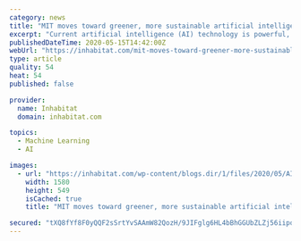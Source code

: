 ```yaml
---
category: news
title: "MIT moves toward greener, more sustainable artificial intelligence"
excerpt: "Current artificial intelligence (AI) technology is powerful, but often relies on high energy consumption. MIT might have the solution to fix this."
publishedDateTime: 2020-05-15T14:42:00Z
webUrl: "https://inhabitat.com/mit-moves-toward-greener-more-sustainable-artificial-intelligence/"
type: article
quality: 54
heat: 54
published: false

provider:
  name: Inhabitat
  domain: inhabitat.com

topics:
  - Machine Learning
  - AI

images:
  - url: "https://inhabitat.com/wp-content/blogs.dir/1/files/2020/05/AI.jpg"
    width: 1580
    height: 549
    isCached: true
    title: "MIT moves toward greener, more sustainable artificial intelligence"

secured: "tXQ8fYf8F0yQQF2sSrtYvSAAmW82QozH/9JIFglg6HL4bBhGGUbZLZj56iipq/gjU5FLv9P3L6LZG0zlb6JPCOFPoLcA3tXs+6pSE0UUQ1byjdjcvW7vVGCg3rP9rxpSQbgP8yNRAi8rSnqp3eyquDeAhF1TUa4KuuSGkyaYcQIY8iFHcSCqjM8uLKzMEdYn7FzQQCbz7cwFHfsdYjzIT0NlxiJoi8uZ8YX0EUxF2pCV7P+eLOd2TQsg30qcnzyNRPJT2uWTqynG78UaX00uT1dDDByCD7R/bZIcYbwtkaBA50Ky0aXhcGdR+d4d6HnPK0ZeDZPZr+NEAxI4shLY6qpvzif84lvgD43dyz95piv3Ye5BaKMwE/qFUAxMReV2qufW2I4DXq54gdrBKmoNcC3ABS8rLtGZKzUAYETsIN052qoqhQ+t9nNrfvaghfsuVXLJQLDyt5MxIy/lj9Ixn7rSc/4agPodz5eO5pq2L+8=;gwa2vABlYQiJGhmdsAfoKw=="
---
```


